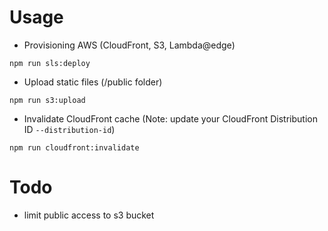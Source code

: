 # Usage

- Provisioning AWS (CloudFront, S3, Lambda@edge)

```
npm run sls:deploy
```

- Upload static files (/public folder)

```
npm run s3:upload
```

- Invalidate CloudFront cache
  (Note: update your CloudFront Distribution ID `--distribution-id`)

```
npm run cloudfront:invalidate
```

# Todo

- limit public access to s3 bucket
